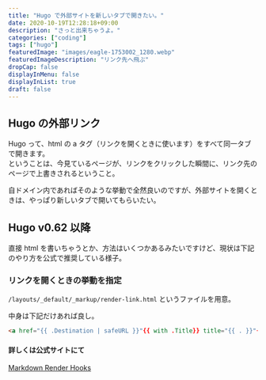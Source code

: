 ```yaml
---
title: "Hugo で外部サイトを新しいタブで開きたい。"
date: 2020-10-19T12:28:18+09:00
description: "さっと出来ちゃうよ。"
categories: ["coding"]
tags: ["hugo"]
featuredImage: "images/eagle-1753002_1280.webp"
featuredImageDescription: "リンク先へ飛ぶ"
dropCap: false
displayInMenu: false
displayInList: true
draft: false
---
```

## Hugo の外部リンク
Hugo って、html の a タグ（リンクを開くときに使います）をすべて同一タブで開きます。  
ということは、今見ているページが、リンクをクリックした瞬間に、リンク先のページで上書きされるということ。  

自ドメイン内であればそのような挙動で全然良いのですが、外部サイトを開くときは、やっぱり新しいタブで開いてもらいたい。

## Hugo v0.62 以降
直接 html を書いちゃうとか、方法はいくつかあるみたいですけど、現状は下記のやり方を公式で推奨している様子。

### リンクを開くときの挙動を指定
`/layouts/_default/_markup/render-link.html` というファイルを用意。

中身は下記だけあれば良し。
```html
<a href="{{ .Destination | safeURL }}"{{ with .Title}} title="{{ . }}"{{ end }}{{ if strings.HasPrefix .Destination "http" }} target="_blank"{{ end }}>{{ .Text }}</a>
```

#### 詳しくは公式サイトにて
[Markdown Render Hooks](https://gohugo.io/getting-started/configuration-markup/#markdown-render-hooks)
